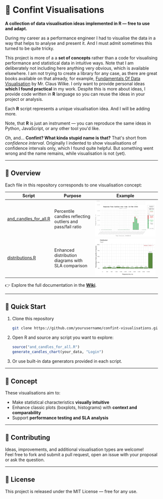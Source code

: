 # 🎨 Confint Visualisations

**A collection of data visualisation ideas implemented in R — free to use and adapt.**

During my career as a performance engineer I had to visualise the data in a way that helps to analyse and present it. And I must admit sometimes this turned to be quite tricky.

This project is more of a a **set of concepts** rather than a code for visualising performance and statistical data in intuitive ways. Note that I am deliberately not including here anything very obvious, which is available elsewhere. I am not trying to create a library for any case, as there are great books available on that already, for example, [Fundamentals Of Data Visualisation](https://clauswilke.com/dataviz/directory-of-visualizations.html) by Mr. Claus Wilke. I only want to provide personal ideas **which I found practical** in my work. Despite this is more about ideas, I provide code written in **R** language so you can reuse the ideas in your project or analysis.

Each **R** script represents a unique visualisation idea. And I will be adding more.

Note, that **R** is just an instrument — you can reproduce the same ideas in Python, JavaScript, or any other tool you'd like.

Oh, and... **Confint? What kinda stupid name is that?** That's short from *confidence interval*. Originally I indented to show visualisations of confidence intervals only, which I found quite helpful. But something went wrong and the name remains, while visualisation is not (yet).

---

## 🧭 Overview

Each file in this repository corresponds to one visualisation concept:

| Script                                                                                      | Purpose                                                    | Example                              |
|---------------------------------------------------------------------------------------------|------------------------------------------------------------|--------------------------------------|
| [and_candles_for_all.R](https://github.com/forkintheass/confint/wiki/and_candles_for_all.R) | Percentile candles reflecting outliers and pass/fail ratio | ![](images/clipboard-3874127004.png) |
| [distributions.R](https://github.com/forkintheass/confint/wiki/distributions.R)             | Enhanced distribution diagrams with SLA comparison         | ![](images/distrib_single.png)       |

👉 Explore the full documentation in the **[Wiki](https://github.com/forkintheass/confint/wiki)**.

---

## 🚀 Quick Start

1. Clone this repository  
   ```bash
   git clone https://github.com/yourusername/confint-visualisations.git
   ```

2. Open R and source any script you want to explore:  
   ```r
   source("and_candles_for_all.R")
   generate_candles_chart(your_data, "Login")
   ```

3. Or use built-in data generators provided in each script.

---

## 🧠 Concept

These visualisations aim to:
- Make statistical characteristics **visually intuitive**
- Enhance classic plots (boxplots, histograms) with **context and comparability**
- Support **performance testing and SLA analysis**

---

## 🤝 Contributing

Ideas, improvements, and additional visualisation types are welcome!  
Feel free to fork and submit a pull request, open an issue with your proposal or ask the question.

---

## 📄 License

This project is released under the MIT License — free for any use.
